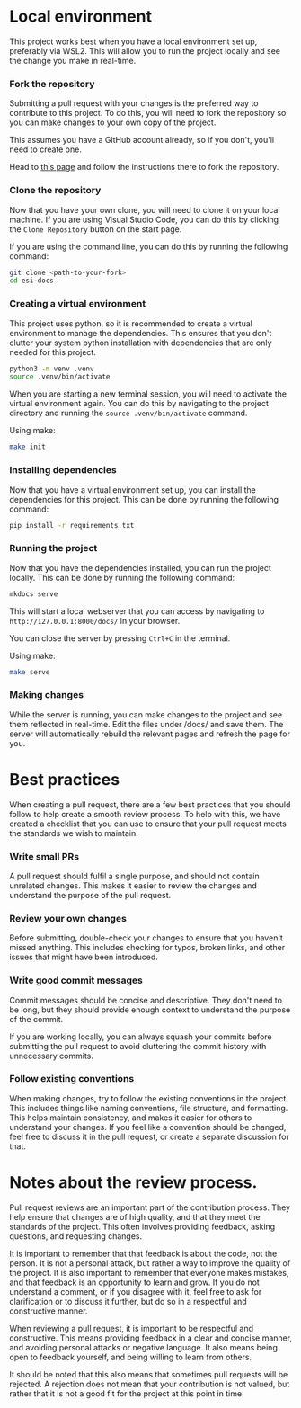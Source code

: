 # Local environment

This project works best when you have a local environment set up, preferably via WSL2.
This will allow you to run the project locally and see the change you make in real-time.

### Fork the repository

Submitting a pull request with your changes is the preferred way to contribute to this project.
To do this, you will need to fork the repository so you can make changes to your own copy of the project.

This assumes you have a GitHub account already, so if you don't, you'll need to create one.

Head to [this page](https://github.com/esi/esi-docs/fork) and follow the instructions there to fork the repository.

### Clone the repository

Now that you have your own clone, you will need to clone it on your local machine.
If you are using Visual Studio Code, you can do this by clicking the `Clone Repository` button on the start page.

If you are using the command line, you can do this by running the following command:

```bash
git clone <path-to-your-fork>
cd esi-docs
```

### Creating a virtual environment

This project uses python, so it is recommended to create a virtual environment to manage the dependencies.
This ensures that you don't clutter your system python installation with dependencies that are only needed
for this project.

```bash
python3 -m venv .venv
source .venv/bin/activate
```

When you are starting a new terminal session, you will need to activate the virtual environment again.
You can do this by navigating to the project directory and running the `source .venv/bin/activate` command.

Using make:
```bash
make init
```

### Installing dependencies

Now that you have a virtual environment set up, you can install the dependencies for this project.
This can be done by running the following command:

```bash
pip install -r requirements.txt
```

### Running the project

Now that you have the dependencies installed, you can run the project locally.
This can be done by running the following command:

```bash
mkdocs serve
```

This will start a local webserver that you can access by navigating to `http://127.0.0.1:8000/docs/` in your browser.

You can close the server by pressing `Ctrl+C` in the terminal.

Using make:
```bash
make serve
```

### Making changes

While the server is running, you can make changes to the project and see them reflected in real-time.
Edit the files under /docs/ and save them.
The server will automatically rebuild the relevant pages and refresh the page for you.

# Best practices

When creating a pull request, there are a few best practices that you should follow to help create a smooth review process.
To help with this, we have created a checklist that you can use to ensure that your pull request meets the standards we wish to maintain.

### Write small PRs

A pull request should fulfil a single purpose, and should not contain unrelated changes.
This makes it easier to review the changes and understand the purpose of the pull request.

### Review your own changes

Before submitting, double-check your changes to ensure that you haven't missed anything.
This includes checking for typos, broken links, and other issues that might have been introduced.

### Write good commit messages

Commit messages should be concise and descriptive.
They don't need to be long, but they should provide enough context to understand the purpose of the commit.

If you are working locally, you can always squash your commits before submitting the pull request to avoid cluttering the commit history with unnecessary commits.

### Follow existing conventions

When making changes, try to follow the existing conventions in the project.
This includes things like naming conventions, file structure, and formatting.
This helps maintain consistency, and makes it easier for others to understand your changes.
If you feel like a convention should be changed, feel free to discuss it in the pull request, or create a separate discussion for that.

# Notes about the review process.

Pull request reviews are an important part of the contribution process.
They help ensure that changes are of high quality, and that they meet the standards of the project.
This often involves providing feedback, asking questions, and requesting changes.

It is important to remember that that feedback is about the code, not the person.
It is not a personal attack, but rather a way to improve the quality of the project.
It is also important to remember that everyone makes mistakes, and that feedback is an opportunity to learn and grow.
If you do not understand a comment, or if you disagree with it, feel free to ask for clarification or to discuss it further, but do so in a respectful and constructive manner.

When reviewing a pull request, it is important to be respectful and constructive.
This means providing feedback in a clear and concise manner, and avoiding personal attacks or negative language.
It also means being open to feedback yourself, and being willing to learn from others.

It should be noted that this also means that sometimes pull requests will be rejected.
A rejection does not mean that your contribution is not valued, but rather that it is not a good fit for the project at this point in time.

